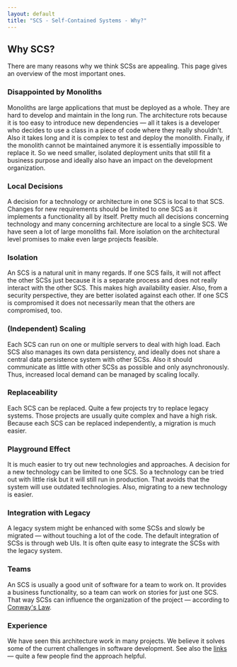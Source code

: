 ```yaml
---
layout: default
title: "SCS - Self-Contained Systems - Why?"
---
```


Why SCS?
---

There are many reasons why we think SCSs are appealing. This page gives
an overview of the most important ones.

### Disappointed by Monoliths

Monoliths are large applications that must be deployed as a whole. They
are hard to develop and maintain in the long run. The architecture
rots because it is too easy to introduce new dependencies — all it
takes is a developer who decides to use a class in a piece of code
where they really shouldn't. Also it takes long and it is complex to
test and deploy the monolith. Finally, if the monolith cannot be
maintained anymore it is essentially impossible to replace it. So we
need smaller, isolated deployment units that still fit a business purpose and
ideally also have an impact on the development organization.

### Local Decisions

A decision for a technology or architecture in one SCS is local to
that SCS. Changes for new requirements should be limited to one SCS as
it implements a functionality all by itself. Pretty much all decisions
concerning technology and many concerning architecture are local to a
single SCS. We have seen a lot of large monoliths fail. More
isolation on the architectural level promises to make even large
projects feasible.

### Isolation

An SCS is a natural unit in many regards. If one SCS fails, it will not
affect the other SCSs just because it is a separate process and does
not really interact with the other SCS. This makes high availability
easier. Also, from a security perspective, they are better isolated
against each other. If one SCS is compromised it does not necessarily
mean that the others are compromised, too.

### (Independent) Scaling

Each SCS can run on one or multiple servers to deal with high
load. Each SCS also manages its own data persistency, and ideally does not share
a central data persistence system with other SCSs. Also it should
communicate as little with other SCSs as possible and only
asynchronously. Thus, increased local
demand can be managed by scaling locally.

### Replaceability

Each SCS can be replaced. Quite a few projects try to replace legacy
systems. Those projects are usually quite complex and have a high
risk. Because each SCS can be replaced independently, a migration is
much easier.

### Playground Effect

It is much easier to try out new technologies and approaches. A
decision for a new technology can be limited to one SCS. So a
technology can be tried out with little risk but it will still run in
production. That avoids that the system will use outdated
technologies. Also, migrating to a new technology is easier.

### Integration with Legacy

A legacy system might be enhanced with some SCSs and slowly be
migrated — without touching a lot of the code. The default integration of SCSs
is through web UIs. It is often quite easy to integrate the SCSs with the legacy
system.

### Teams

An SCS is usually a good unit of software for a team to work on. It
provides a business functionality, so a team can work on stories for
just one SCS. That way SCSs can influence the organization of the
project — according to [Conway's Law](http://www.melconway.com/Home/Conways_Law.html).

### Experience

We have seen this architecture work in many projects. We believe it
solves some of the current challenges in software development. See
also the [links](/links.html) — quite a few people find the
approach helpful.
